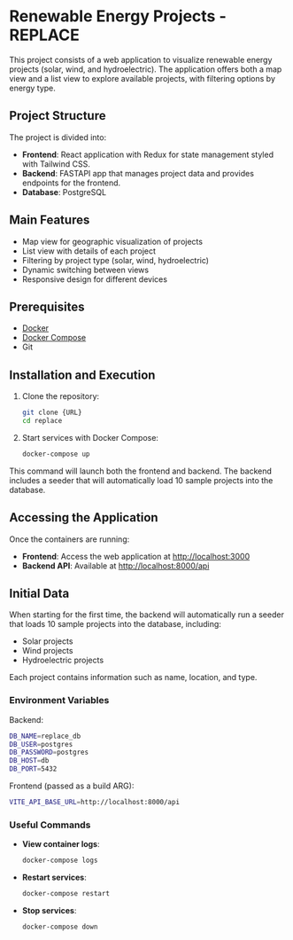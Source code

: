 # Renewable Energy Projects - REPLACE

This project consists of a web application to visualize renewable energy projects (solar, wind, and hydroelectric). The application offers both a map view and a list view to explore available projects, with filtering options by energy type.

## Project Structure

The project is divided into:

- **Frontend**: React application with Redux for state management styled with Tailwind CSS.
- **Backend**: FASTAPI app that manages project data and provides endpoints for the frontend.
- **Database**: PostgreSQL

## Main Features

- Map view for geographic visualization of projects
- List view with details of each project
- Filtering by project type (solar, wind, hydroelectric)
- Dynamic switching between views
- Responsive design for different devices

## Prerequisites

- [Docker](https://www.docker.com/get-started)
- [Docker Compose](https://docs.docker.com/compose/install/)
- Git

## Installation and Execution

1. Clone the repository:
   ```bash
   git clone {URL}
   cd replace
   ```

2. Start services with Docker Compose:
   ```bash
   docker-compose up
   ```

This command will launch both the frontend and backend. The backend includes a seeder that will automatically load 10 sample projects into the database.

## Accessing the Application

Once the containers are running:

- **Frontend**: Access the web application at [http://localhost:3000](http://localhost:3000)
- **Backend API**: Available at [http://localhost:8000/api](http://localhost:8000/api)

## Initial Data

When starting for the first time, the backend will automatically run a seeder that loads 10 sample projects into the database, including:
- Solar projects
- Wind projects
- Hydroelectric projects

Each project contains information such as name, location, and type.


### Environment Variables

Backend: 

  ```bash
  DB_NAME=replace_db
  DB_USER=postgres
  DB_PASSWORD=postgres
  DB_HOST=db
  DB_PORT=5432
  ```

Frontend (passed as a build ARG): 

  ```bash
  VITE_API_BASE_URL=http://localhost:8000/api
  ```

### Useful Commands

- **View container logs**:
  ```bash
  docker-compose logs
  ```

- **Restart services**:
  ```bash
  docker-compose restart
  ```

- **Stop services**:
  ```bash
  docker-compose down
  ```
